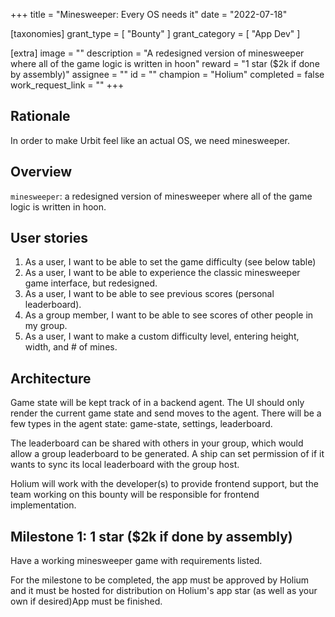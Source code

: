 +++
title = "Minesweeper: Every OS needs it"
date = "2022-07-18"

[taxonomies]
grant_type = [ "Bounty" ]
grant_category = [ "App Dev" ]

[extra]
image = ""
description = "A redesigned version of minesweeper where all of the game logic is written in hoon"
reward = "1 star ($2k if done by assembly)"
assignee = ""
id = ""
champion = "Holium"
completed = false
work_request_link = ""
+++

## Rationale

In order to make Urbit feel like an actual OS, we need minesweeper.

## Overview

`minesweeper`: a redesigned version of minesweeper where all of the game logic is written in hoon.

## User stories

1. As a user, I want to be able to set the game difficulty (see below table)
2. As a user, I want to be able to experience the classic minesweeper game interface, but redesigned.
3. As a user, I want to be able to see previous scores (personal leaderboard).
4. As a group member, I want to be able to see scores of other people in my group.
5. As a user, I want to make a custom difficulty level, entering height, width, and # of mines.

## Architecture

Game state will be kept track of in a backend agent. The UI should only render the current game state and send moves to the agent. There will be a few types in the agent state: game-state, settings, leaderboard.

The leaderboard can be shared with others in your group, which would allow a group leaderboard to be generated. A ship can set permission of if it wants to sync its local leaderboard with the group host.

Holium will work with the developer(s) to provide frontend support, but the team working on this bounty will be responsible for frontend implementation.

## Milestone 1: 1 star ($2k if done by assembly)

Have a working minesweeper game with requirements listed.

For the milestone to be completed, the app must be approved by Holium and it must be hosted for distribution on Holium's app star (as well as your own if desired)App must be finished.
